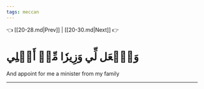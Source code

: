 ```yaml
---
tags: meccan
---
```


👈 [[20-28.md|Prev]] | [[20-30.md|Next]] 👉

# وَٱجۡعَل لِّي وَزِيرٗا مِّنۡ أَهۡلِي

And appoint for me a minister from my family

---

